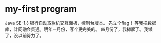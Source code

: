 # my-first program
Java SE-1.8
银行自动取款机交互面板，控制台版本。
先立个flag！
等我把数据库，计网融会贯通。明年一月份，写个更完美的。
四月份了，我摊牌了。我懒了，没以前努力了。
